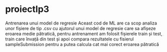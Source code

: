 # proiectlp3
Antrenarea unui model de regresie 
Aceast cod de ML are ca scop analiza unor fișiere de tip .csv cu ajutorul unui model de regresie care sa afișeze eroarea medie pătratică, pentru antrenament am folosit fișierele train și test, train care învață din test și apoi compara rezultatele cu fisierul sampleSubmission pentru a putea calcula cat mai corect eroarea pătratică
